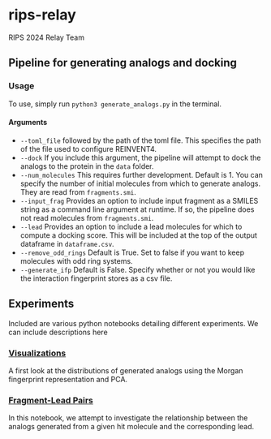 # rips-relay
RIPS 2024 Relay Team

## Pipeline for generating analogs and docking

### Usage

To use, simply run `python3 generate_analogs.py` in the terminal. 

#### Arguments

* `--toml_file` followed by the path of the toml file. This specifies the path of the file used to configure REINVENT4.
* `--dock` If you include this argument, the pipeline will attempt to dock the analogs to the protein in the `data` folder.
* `--num_molecules` This requires further development. Default is 1. You can specify the number of initial molecules from which to generate analogs. They are read from `fragments.smi`.
* `--input_frag` Provides an option to include input fragment as a SMILES string as a command line argument at runtime. If so, the pipeline does not read molecules from `fragments.smi`.
* `--lead` Provides an option to include a lead molecules for which to compute a docking score. This will be included at the top of the output dataframe in `dataframe.csv`.
* `--remove_odd_rings` Default is True. Set to false if you want to keep molecules with odd ring systems.
* `--generate_ifp` Default is False. Specify whether or not you would like the interaction fingerprint stores as a csv file.



## Experiments

Included are various python notebooks detailing different experiments. We can include descriptions here

### [Visualizations](experiments/visualizations.ipynb)

A first look at the distributions of generated analogs using the Morgan fingerprint representation and PCA.

### [Fragment-Lead Pairs](experiments/fragment_lead_pairs.ipynb)

In this notebook, we attempt to investigate the relationship between the analogs generated from a given hit molecule and the corresponding lead.
